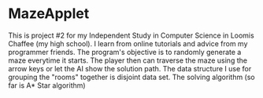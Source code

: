 MazeApplet
==========
This is project #2 for my Independent Study in Computer Science in Loomis Chaffee (my high school).
I learn from online tutorials and advice from my programmer friends.
The program's objective is to randomly generate a maze everytime it starts. The player then can traverse the maze using the arrow keys or let the AI show the solution path.
The data structure I use for grouping the "rooms" together is disjoint data set.
The solving algorithm (so far is A* Star algorithm)
